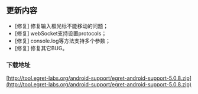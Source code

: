 ## 更新内容

* [修复] 修复输入框光标不能移动的问题；
* [修复] webSocket支持设置protocols；
* [修复] console.log等方法支持多个参数；
* [修复] 修复其它BUG。

### 下载地址

[http://tool.egret-labs.org/android-support/egret-android-support-5.0.8.zip](http://tool.egret-labs.org/android-support/egret-android-support-5.0.8.zip)